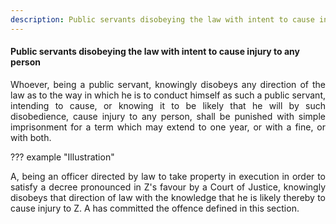```yaml
---
description: Public servants disobeying the law with intent to cause injury to any person
---
```


#### Public servants disobeying the law with intent to cause injury to any person
<div style="text-align: justify">

Whoever, being a public servant, knowingly disobeys any direction of the law as to the way in which he is to conduct himself as such a public servant, intending to cause, or knowing it to be likely that he will by such disobedience, cause injury to any person, shall be punished with simple imprisonment for a term which may extend to one year, or with a fine, or with both.

</div>

??? example "Illustration"
    <div style="text-align: justify"> A, being an officer directed by law to take property in execution in order to satisfy a decree pronounced in Z's favour by a Court of Justice, knowingly disobeys that direction of law with the knowledge that he is likely thereby to cause injury to Z. A has committed the offence defined in this section.
